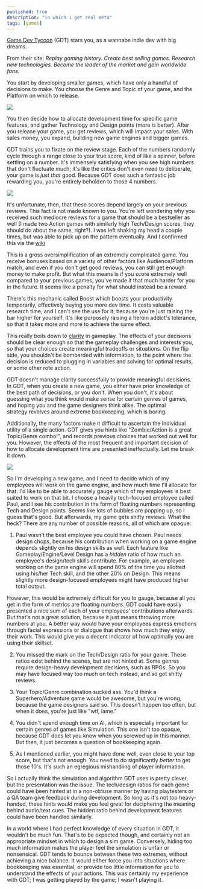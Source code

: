 ```yaml
---
published: true
description: "in which i get real meta"
tags: [games]
---
```

[Game Dev Tycoon](http://www.greenheartgames.com/app/game-dev-tycoon/) (GDT) stars you, as a wannabe indie dev with big dreams.

From their site: _Replay gaming history. Create best selling games. Research new technologies. Become the leader of the market and gain worldwide fans._

You start by developing smaller games, which have only a handful of decisions to make. You choose the Genre and Topic of your game, and the Platform on which to release.

![]({{site.baseurl}}/assets/gamedevtycoon1.jpg)

You then decide how to allocate development time for specific game features, and gather Technology and Design points (more is better). After you release your game, you get reviews, which will impact your sales. With sales money, you expand, building new game engines and bigger games.

GDT trains you to fixate on the review stage. Each of the numbers randomly cycle through a range close to your true score, kind of like a spinner, before settling on a number. It's immensely satisfying when you see high numbers that don't fluctuate much; it's like the critics don't even need to deliberate, your game is _just that_ good. Because GDT does such a fantastic job rewarding you, you're entirely beholden to those 4 numbers.

![]({{site.baseurl}}/assets/gamedevtycoon2.jpg)

It's unfortunate, then, that these scores depend largely on your previous reviews. This fact is not made known to you. You're left wondering why you received such mediocre reviews for a game that should be a bestseller as well (I made two Action games with similarly high Tech/Design scores, they should do about the same, right?). I was left shaking my head a couple times, but was able to pick up on the pattern eventually. And I confirmed this via the 
[wiki](http://gamedevtycoon.wikia.com/wiki/Success_Guide#Calculating_the_review_score)

This is a gross oversimplification of an extremely complicated game. You receive bonuses based on a variety of other factors like Audience/Platform match, and even if you don't get good reviews, you can still get enough money to make profit. But what this means is if you score extremely well compared to your previous games, you've made it that much harder for you in the future. It seems like a penalty for what should instead be a reward.

There's this mechanic called Boost which boosts your productivity temporarily, effectively buying you more dev time. It costs valuable research time, and I can't see the use for it, because you're just raising the bar higher for yourself. It's like purposely raising a heroin addict's tolerance, so that it takes more and more to achieve the same effect.

This really boils down to [clarity](http://na.leagueoflegends.com/en/news/game-updates/features/lol-design-values-depth-clarity) in gameplay. The effects of your decisions should be clear enough so that the gameplay challenges and interests you, so that your choices create meaningful tradeoffs or situations. On the flip side, you shouldn't be bombarded with information, to the point where the decision is reduced to plugging in variables and solving for optimal results, or some other rote action.

GDT doesn't manage clarity successfully to provide meaningful decisions. In GDT, when you create a new game, you either have prior knowledge of the best path of decisions, or you don't. When you don't, it's about guessing what you think would make sense for certain genres of games, and hoping you and the game designers think alike. The optimal strategy revolves around extreme bookkeeping, which is boring.

Additionally, the many factors make it difficult to ascertain the individual utility of a single action. GDT gives you hints like "Zombie/Action is a great Topic/Genre combo!", and records previous choices that worked out well for you. However, the effects of the most frequent and important decision of how to allocate development time are presented ineffectually. Let me break it down.

![]({{site.baseurl}}/assets/gamedevtycoon3.jpg)

So I'm developing a new game, and I need to decide which of my employees will work on the game engine, and how much time I'll allocate for that. I'd like to be able to accurately gauge which of my employees is best suited to work on that bit. I choose a heavily tech-focused employee called Paul, and I see his contribution in the form of floating numbers representing Tech and Design points. Seems like lots of bubbles are popping up, so I guess that's good. But afterwards, my game gets shitty reviews. What the heck? There are any number of possible reasons, all of which are opaque:

1) Paul wasn't the best employee you could have chosen. Paul needs design chops, because his contribution when working on a game engine depends slightly on his design skills as well. Each feature like Gameplay/Engine/Level Design has a _hidden_ ratio of how much an employee's design/tech skills contribute. For example, an employee working on the game engine will spend 80% of the time you allotted using his/her Tech skill, and the other 20% on Design. This means slightly more design-focused employees might have produced higher total output.

However, this would be extremely difficult for you to gauge, because all you get in the form of metrics are floating numbers. GDT could have easily presented a nice sum of each of your employees' contributions afterwards. But that's not a great solution, because it just means throwing more numbers at you. A better way would have your employees express emotions through facial expressions or dialogue that shows how much they enjoy their work. This would give you a decent indicator of how optimally you are using their skillset.

2) You missed the mark on the Tech/Design ratio for your genre. These ratios exist behind the scenes, but are not hinted at. Some genres require design-heavy development decisions, such as RPGs. So you may have focused way too much on tech instead, and so got shitty reviews.

3) Your Topic/Genre combination sucked ass. You'd think a Superhero/Adventure game would be awesome, but you're wrong, because the game designers said so. This doesn't happen too often, but when it does, you're just like "wtf, lame."

4) You didn't spend enough time on AI, which is especially important for certain genres of games like Simulation. This one isn't too opaque, because GDT does let you know when you screwed up in this manner. But then, it just becomes a question of bookkeeping again.

5) As I mentioned earlier, you might have done well, even close to your top score, but that's not enough. You need to do significantly <em>better </em>to get those 10's. It's such an egregious mishandling of player information.

So I actually think the simulation and algorithm GDT uses is pretty clever, but the presentation was the issue. The tech/design ratios for each genre could have been hinted at in a non-obtuse manner by having playtesters or a QA team give feedback during development. So long as it's not too heavy-handed, these hints would make you feel great for deciphering the meaning behind audio/text cues. The hidden ratio behind development features could have been handled similarly.

In a world where I had perfect knowledge of every situation in GDT, it wouldn't be much fun. That's to be expected though, and certainly not an appropriate mindset in which to design a sim game. Conversely, hiding too much information makes the player feel the simulation is unfair or nonsensical. GDT tends to bounce between these two extremes, without achieving a nice balance. It would either force you into situations where bookkeeping was essential, or provide too little information for you to understand the effects of your actions. This was certainly my experience with GDT; I was getting played by the game; I wasn't playing it.
